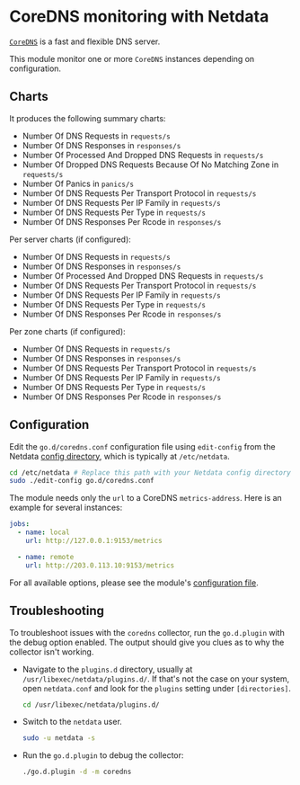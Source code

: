 <!--
title: "CoreDNS monitoring with Netdata"
description: "Monitor the health and performance of CoreDNS servers with zero configuration, per-second metric granularity, and interactive visualizations."
custom_edit_url: https://github.com/netdata/go.d.plugin/edit/master/modules/coredns/README.md
sidebar_label: "CoreDNS"
-->

# CoreDNS monitoring with Netdata

[`CoreDNS`](https://coredns.io/) is a fast and flexible DNS server.

This module monitor one or more `CoreDNS` instances depending on configuration.

## Charts

It produces the following summary charts:

- Number Of DNS Requests in `requests/s`
- Number Of DNS Responses in `responses/s`
- Number Of Processed And Dropped DNS Requests in `requests/s`
- Number Of Dropped DNS Requests Because Of No Matching Zone in `requests/s`
- Number Of Panics in `panics/s`
- Number Of DNS Requests Per Transport Protocol in `requests/s`
- Number Of DNS Requests Per IP Family in `requests/s`
- Number Of DNS Requests Per Type in `requests/s`
- Number Of DNS Responses Per Rcode in `responses/s`

Per server charts (if configured):

- Number Of DNS Requests in `requests/s`
- Number Of DNS Responses in `responses/s`
- Number Of Processed And Dropped DNS Requests in `requests/s`
- Number Of DNS Requests Per Transport Protocol in `requests/s`
- Number Of DNS Requests Per IP Family in `requests/s`
- Number Of DNS Requests Per Type in `requests/s`
- Number Of DNS Responses Per Rcode in `responses/s`

Per zone charts (if configured):

- Number Of DNS Requests in `requests/s`
- Number Of DNS Responses in `responses/s`
- Number Of DNS Requests Per Transport Protocol in `requests/s`
- Number Of DNS Requests Per IP Family in `requests/s`
- Number Of DNS Requests Per Type in `requests/s`
- Number Of DNS Responses Per Rcode in `responses/s`

## Configuration

Edit the `go.d/coredns.conf` configuration file using `edit-config` from the
Netdata [config directory](https://learn.netdata.cloud/docs/configure/nodes), which is typically at `/etc/netdata`.

```bash
cd /etc/netdata # Replace this path with your Netdata config directory
sudo ./edit-config go.d/coredns.conf
```

The module needs only the `url` to a CoreDNS `metrics-address`. Here is an example for several instances:

```yaml
jobs:
  - name: local
    url: http://127.0.0.1:9153/metrics

  - name: remote
    url: http://203.0.113.10:9153/metrics
```

For all available options, please see the
module's [configuration file](https://github.com/netdata/go.d.plugin/blob/master/config/go.d/coredns.conf).

## Troubleshooting

To troubleshoot issues with the `coredns` collector, run the `go.d.plugin` with the debug option enabled. The output
should give you clues as to why the collector isn't working.

- Navigate to the `plugins.d` directory, usually at `/usr/libexec/netdata/plugins.d/`. If that's not the case on
  your system, open `netdata.conf` and look for the `plugins` setting under `[directories]`.

  ```bash
  cd /usr/libexec/netdata/plugins.d/
  ```

- Switch to the `netdata` user.

  ```bash
  sudo -u netdata -s
  ```

- Run the `go.d.plugin` to debug the collector:

  ```bash
  ./go.d.plugin -d -m coredns
  ```
